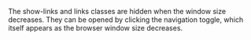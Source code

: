 The show-links and links classes are hidden when the window size decreases. They can be opened by clicking the navigation toggle, which itself appears as the browser window size decreases. 
